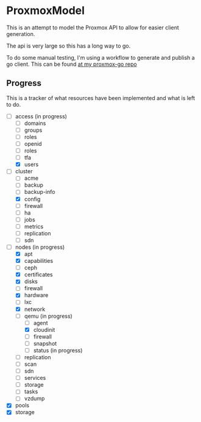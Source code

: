 # ProxmoxModel

This is an attempt to model the Proxmox API to allow for easier client generation.

The api is very large so this has a long way to go.

To do some manual testing, I'm using a workflow to generate and publish a go client. This can be found [at my proxmox-go repo](https://github.com/awlsring/proxmox-go)

## Progress

This is a tracker of what resources have been implemented and what is left to do.

- [ ] access (in progress)
    - [ ] domains
    - [ ] groups
    - [ ] roles
    - [ ] openid
    - [ ] roles
    - [ ] tfa
    - [x] users

- [ ] cluster
    - [ ] acme
    - [ ] backup
    - [ ] backup-info
    - [x] config
    - [ ] firewall
    - [ ] ha
    - [ ] jobs
    - [ ] metrics
    - [ ] replication
    - [ ] sdn

- [ ] nodes (in progress)
    - [x] apt
    - [x] capabilities
    - [ ] ceph
    - [x] certificates
    - [x] disks
    - [ ] firewall
    - [x] hardware
    - [ ] lxc
    - [x] network
    - [ ] qemu  (in progress)
        - [ ] agent
        - [x] cloudinit
        - [ ] firewall
        - [ ] snapshot
        - [ ] status (in progress)
    - [ ] replication
    - [ ] scan
    - [ ] sdn
    - [ ] services
    - [ ] storage
    - [ ] tasks
    - [ ] vzdump

- [x] pools
- [x] storage